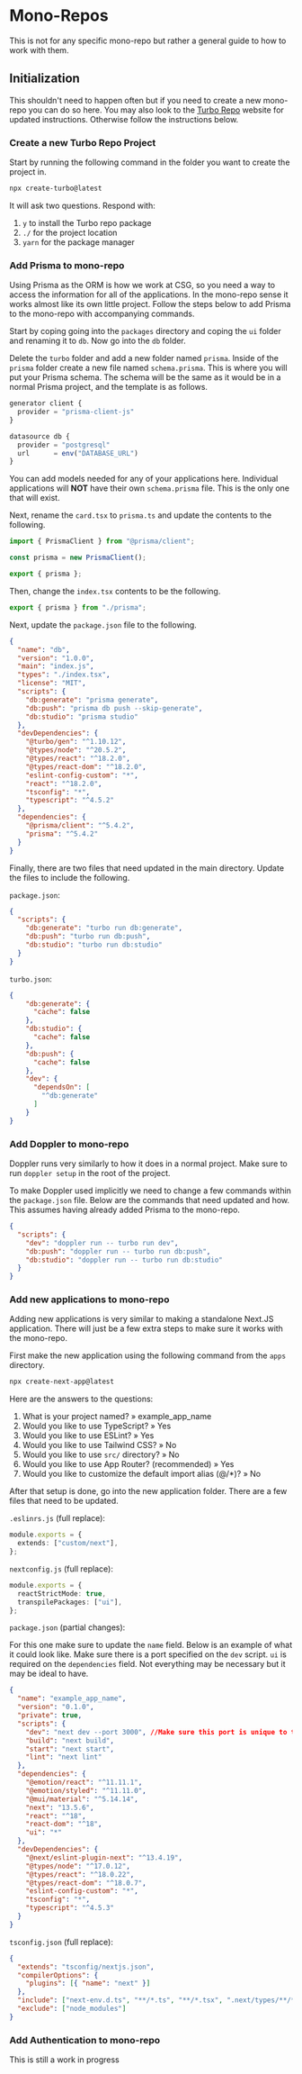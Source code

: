 # Mono-Repos

This is not for any specific mono-repo but rather a general guide to how to work with them.

## Initialization

This shouldn't need to happen often but if you need to create a new mono-repo you can do so here. You may also look to the [Turbo Repo](https://turbo.build/repo/docs/getting-started/create-new) website for updated instructions. Otherwise follow the instructions below.

### Create a new Turbo Repo Project

Start by running the following command in the folder you want to create the project in.

```bash
npx create-turbo@latest
```

It will ask two questions. Respond with:

1. `y` to install the Turbo repo package
2. `./` for the project location
3. `yarn` for the package manager

### Add Prisma to mono-repo

Using Prisma as the ORM is how we work at CSG, so you need a way to access the information for all of the applications. In the mono-repo sense it works almost like its own little project. Follow the steps below to add Prisma to the mono-repo with accompanying commands.

Start by coping going into the `packages` directory and coping the `ui` folder and renaming it to `db`. Now go into the `db` folder.

Delete the `turbo` folder and add a new folder named `prisma`. Inside of the `prisma` folder create a new file named `schema.prisma`. This is where you will put your Prisma schema. The schema will be the same as it would be in a normal Prisma project, and the template is as follows.

```typescript
generator client {
  provider = "prisma-client-js"
}

datasource db {
  provider = "postgresql"
  url      = env("DATABASE_URL")
}
```

You can add models needed for any of your applications here. Individual applications will **NOT** have their own `schema.prisma` file. This is the only one that will exist.

Next, rename the `card.tsx` to `prisma.ts` and update the contents to the following.

```typescript
import { PrismaClient } from "@prisma/client";

const prisma = new PrismaClient();

export { prisma };
```

Then, change the `index.tsx` contents to be the following.

```typescript
export { prisma } from "./prisma";
```

Next, update the `package.json` file to the following.

```json
{
  "name": "db",
  "version": "1.0.0",
  "main": "index.js",
  "types": "./index.tsx",
  "license": "MIT",
  "scripts": {
    "db:generate": "prisma generate",
    "db:push": "prisma db push --skip-generate",
    "db:studio": "prisma studio"
  },
  "devDependencies": {
    "@turbo/gen": "^1.10.12",
    "@types/node": "^20.5.2",
    "@types/react": "^18.2.0",
    "@types/react-dom": "^18.2.0",
    "eslint-config-custom": "*",
    "react": "^18.2.0",
    "tsconfig": "*",
    "typescript": "^4.5.2"
  },
  "dependencies": {
    "@prisma/client": "^5.4.2",
    "prisma": "^5.4.2"
  }
}
```

Finally, there are two files that need updated in the main directory. Update the files to include the following.

`package.json`:

```json
{
  "scripts": {
    "db:generate": "turbo run db:generate",
    "db:push": "turbo run db:push",
    "db:studio": "turbo run db:studio"
  }
}
```

`turbo.json`:

```json
{
    "db:generate": {
      "cache": false
    },
    "db:studio": {
      "cache": false
    },
    "db:push": {
      "cache": false
    },
    "dev": {
      "dependsOn": [
        "^db:generate"
      ]
    }
}
```

### Add Doppler to mono-repo

Doppler runs very similarly to how it does in a normal project. Make sure to run `doppler setup` in the root of the project.

To make Doppler used implicitly we need to change a few commands within the `package.json` file. Below are the commands that need updated and how. This assumes having already added Prisma to the mono-repo.

```json
{
  "scripts": {
    "dev": "doppler run -- turbo run dev",
    "db:push": "doppler run -- turbo run db:push",
    "db:studio": "doppler run -- turbo run db:studio"
  }
}
```

### Add new applications to mono-repo

Adding new applications is very similar to making a standalone Next.JS application. There will just be a few extra steps to make sure it works with the mono-repo.

First make the new application using the following command from the `apps` directory.

```bash
npx create-next-app@latest
```

Here are the answers to the questions:

1. What is your project named? » example_app_name
2. Would you like to use TypeScript? » Yes
3. Would you like to use ESLint? » Yes
4. Would you like to use Tailwind CSS? » No
5. Would you like to use `src/` directory? » No
6. Would you like to use App Router? (recommended) » Yes
7. Would you like to customize the default import alias (@/*)? » No

After that setup is done, go into the new application folder. There are a few files that need to be updated.

`.eslinrs.js` (full replace):

```typescript
module.exports = {
  extends: ["custom/next"],
};
```

`nextconfig.js` (full replace):

```typescript
module.exports = {
  reactStrictMode: true,
  transpilePackages: ["ui"],
};
```

`package.json` (partial changes):

For this one make sure to update the `name` field. Below is an example of what it could look like. Make sure there is a port specified on the `dev` script. `ui` is required on the `dependencies` field. Not everything may be necessary but it may be ideal to have.

```json
{
  "name": "example_app_name",
  "version": "0.1.0",
  "private": true,
  "scripts": {
    "dev": "next dev --port 3000", //Make sure this port is unique to the other applications in the mono-repo
    "build": "next build",
    "start": "next start",
    "lint": "next lint"
  },
  "dependencies": {
    "@emotion/react": "^11.11.1",
    "@emotion/styled": "^11.11.0",
    "@mui/material": "^5.14.14",
    "next": "13.5.6",
    "react": "^18",
    "react-dom": "^18",
    "ui": "*"
  },
  "devDependencies": {
    "@next/eslint-plugin-next": "^13.4.19",
    "@types/node": "^17.0.12",
    "@types/react": "^18.0.22",
    "@types/react-dom": "^18.0.7",
    "eslint-config-custom": "*",
    "tsconfig": "*",
    "typescript": "^4.5.3"
  }
}
```

`tsconfig.json` (full replace):

```json
{
  "extends": "tsconfig/nextjs.json",
  "compilerOptions": {
    "plugins": [{ "name": "next" }]
  },
  "include": ["next-env.d.ts", "**/*.ts", "**/*.tsx", ".next/types/**/*.ts"],
  "exclude": ["node_modules"]
}
```

### Add Authentication to mono-repo

This is still a work in progress

